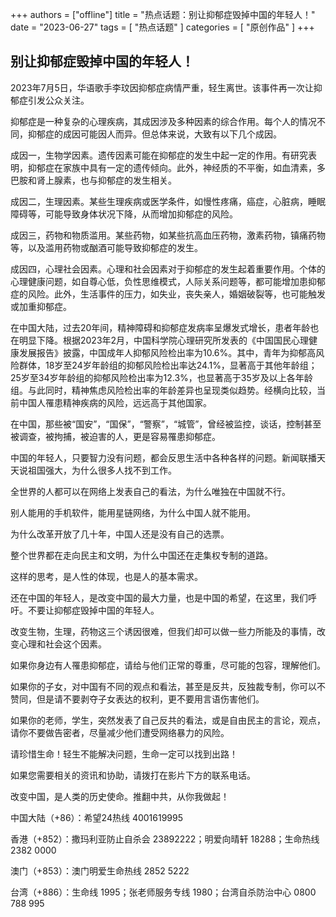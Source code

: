 +++
authors = ["offline"]
title = "热点话题：别让抑郁症毁掉中国的年轻人！"
date = "2023-06-27"
tags = [
    "热点话题"
]
categories = [
    "原创作品"
]
+++

## 别让抑郁症毁掉中国的年轻人！

2023年7月5日，华语歌手李玟因抑郁症病情严重，轻生离世。该事件再一次让抑郁症引发公众关注。

抑郁症是一种复杂的心理疾病，其成因涉及多种因素的综合作用。每个人的情况不同，抑郁症的成因可能因人而异。但总体来说，大致有以下几个成因。

成因一，生物学因素。遗传因素可能在抑郁症的发生中起一定的作用。有研究表明，抑郁症在家族中具有一定的遗传倾向。此外，神经质的不平衡，如血清素，多巴胺和肾上腺素，也与抑郁症的发生相关。

成因二，生理因素。某些生理疾病或医学条件，如慢性疼痛，癌症，心脏病，睡眠障碍等，可能导致身体状况下降，从而增加抑郁症的风险。

成因三，药物和物质滥用。某些药物，如某些抗高血压药物，激素药物，镇痛药物等，以及滥用药物或酗酒可能导致抑郁症的发生。

成因四，心理社会因素。心理和社会因素对于抑郁症的发生起着重要作用。个体的心理健康问题，如自尊心低，负性思维模式，人际关系问题等，都可能增加患抑郁症的风险。此外，生活事件的压力，如失业，丧失亲人，婚姻破裂等，也可能触发或加重抑郁症。

在中国大陆，过去20年间，精神障碍和抑郁症发病率呈爆发式增长，患者年龄也在明显下降。根据2023年2月，中国科学院心理研究所发表的《中国国民心理健康发展报告》披露，中国成年人抑郁风险检出率为10.6%。其中，青年为抑郁高风险群体，18岁至24岁年龄组的抑郁风险检出率达24.1%，显著高于其他年龄组；25岁至34岁年龄组的抑郁风险检出率为12.3%，也显著高于35岁及以上各年龄组。与此同时，精神焦虑风险检出率的年龄差异也呈现类似趋势。经横向比较，当前中国人罹患精神疾病的风险，远远高于其他国家。

在中国，那些被“国安”，“国保”，“警察”，“城管”，曾经被监控，谈话，控制甚至被调查，被拘捕，被迫害的人，更是容易罹患抑郁症。

中国的年轻人，只要智力没有问题，都会反思生活中各种各样的问题。新闻联播天天说祖国强大，为什么很多人找不到工作。

全世界的人都可以在网络上发表自己的看法，为什么唯独在中国就不行。

别人能用的手机软件，能用星链网络，为什么中国人就不能用。

为什么改革开放了几十年，中国人还是没有自己的选票。

整个世界都在走向民主和文明，为什么中国还在走集权专制的道路。

这样的思考，是人性的体现，也是人的基本需求。

还在中国的年轻人，是改变中国的最大力量，也是中国的希望，在这里，我们呼吁。不要让抑郁症毁掉中国的年轻人。

改变生物，生理，药物这三个诱因很难，但我们却可以做一些力所能及的事情，改变心理和社会这个因素。

如果你身边有人罹患抑郁症，请给与他们正常的尊重，尽可能的包容，理解他们。

如果你的子女，对中国有不同的观点和看法，甚至是反共，反独裁专制，你可以不赞同，但是请不要剥夺子女表达的权利，更不要用言语伤害他们。

如果你的老师，学生，突然发表了自己反共的看法，或是自由民主的言论，观点，请你不要做告密者，尽量减少他们遭受网络暴力的风险。

请珍惜生命！轻生不能解决问题，生命一定可以找到出路！

如果您需要相关的资讯和协助，请拨打在影片下方的联系电话。

改变中国，是人类的历史使命。推翻中共，从你我做起！

中国大陆（+86）：希望24热线 4001619995

香港（+852）：撒玛利亚防止自杀会 23892222；明爱向晴轩 18288；生命热线 2382 0000

澳门（+853）：澳门明爱生命热线 2852 5222

台湾（+886）：生命线 1995；张老师服务专线 1980；台湾自杀防治中心 0800 788 995